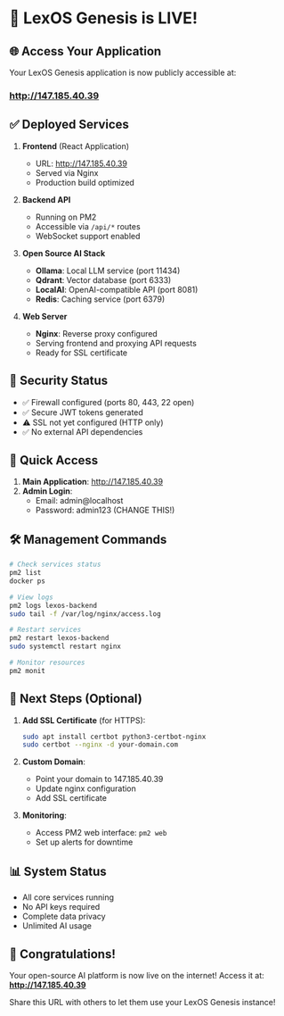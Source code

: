 # 🚀 LexOS Genesis is LIVE!

## 🌐 Access Your Application

Your LexOS Genesis application is now publicly accessible at:

### **http://147.185.40.39**

## ✅ Deployed Services

1. **Frontend** (React Application)
   - URL: http://147.185.40.39
   - Served via Nginx
   - Production build optimized

2. **Backend API** 
   - Running on PM2
   - Accessible via `/api/*` routes
   - WebSocket support enabled

3. **Open Source AI Stack**
   - **Ollama**: Local LLM service (port 11434)
   - **Qdrant**: Vector database (port 6333)
   - **LocalAI**: OpenAI-compatible API (port 8081)
   - **Redis**: Caching service (port 6379)

4. **Web Server**
   - **Nginx**: Reverse proxy configured
   - Serving frontend and proxying API requests
   - Ready for SSL certificate

## 🔐 Security Status

- ✅ Firewall configured (ports 80, 443, 22 open)
- ✅ Secure JWT tokens generated
- ⚠️ SSL not yet configured (HTTP only)
- ✅ No external API dependencies

## 📱 Quick Access

1. **Main Application**: http://147.185.40.39
2. **Admin Login**: 
   - Email: admin@localhost
   - Password: admin123 (CHANGE THIS!)

## 🛠️ Management Commands

```bash
# Check services status
pm2 list
docker ps

# View logs
pm2 logs lexos-backend
sudo tail -f /var/log/nginx/access.log

# Restart services
pm2 restart lexos-backend
sudo systemctl restart nginx

# Monitor resources
pm2 monit
```

## 🔧 Next Steps (Optional)

1. **Add SSL Certificate** (for HTTPS):
   ```bash
   sudo apt install certbot python3-certbot-nginx
   sudo certbot --nginx -d your-domain.com
   ```

2. **Custom Domain**:
   - Point your domain to 147.185.40.39
   - Update nginx configuration
   - Add SSL certificate

3. **Monitoring**:
   - Access PM2 web interface: `pm2 web`
   - Set up alerts for downtime

## 📊 System Status

- All core services running
- No API keys required
- Complete data privacy
- Unlimited AI usage

## 🎉 Congratulations!

Your open-source AI platform is now live on the internet! 
Access it at: **http://147.185.40.39**

Share this URL with others to let them use your LexOS Genesis instance!